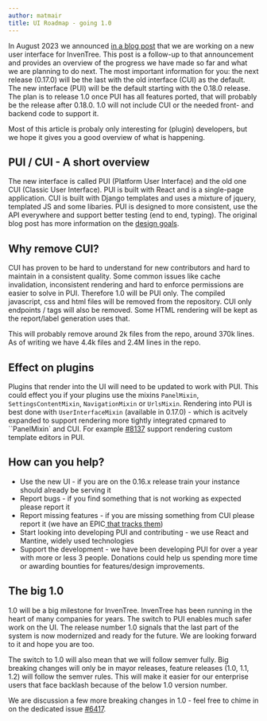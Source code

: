 ```yaml
---
author: matmair
title: UI Roadmap - going 1.0
---
```


In August 2023 we announced [in a blog post](/blog/2023/08/28/react) that we are working on a new user interface for InvenTree. This post is a follow-up to that announcement and provides an overview of the progress we have made so far and what we are planning to do next.
The most important information for you: the next release (0.17.0) will be the last with the old interface (CUI) as the default. The new interface (PUI) will be the default starting with the 0.18.0 release.  
The plan is to release 1.0 once PUI has all features ported, that will probably be the release after 0.18.0. 1.0 will not include CUI or the needed front- and backend code to support it.

Most of this article is probaly only interesting for (plugin) developers, but we hope it gives you a good overview of what is happening.

## PUI / CUI - A short overview

The new interface is called PUI (Platform User Interface) and the old one CUI (Classic User Interface). PUI is built with React and is a single-page application. CUI is built with Django templates and uses a mixture of jquery, templated JS and some libaries.
PUI is designed to more consistent, use the API everywhere and support better testing (end to end, typing). The original blog post has more information on the [design goals](/blog/2023/08/28/react#design-goals).

## Why remove CUI?

CUI has proven to be hard to understand for new contributors and hard to maintain in a consistent quality. Some common issues like cache invalidation, inconsistent rendering and hard to enforce permissions are easier to solve in PUI.
Therefore 1.0 will be PUI only. The compiled javascript, css and html files will be removed from the repository. CUI only endpoints / tags will also be removed. Some HTML rendering will be kept as the report/label generation uses that.

This will probably remove around 2k files from the repo, around 370k lines. As of writing we have 4.4k files and 2.4M lines in the repo.

## Effect on plugins

Plugins that render into the UI will need to be updated to work with PUI. This could effect you if your plugins use the mixins `PanelMixin`, `SettingsContentMixin`, `NavigationMixin` or `UrlsMixin`. Rendering into PUI is best done with `UserInterfaceMixin` (available in 0.17.0) - which is acitvely expanded to support rendering more tightly integrated cpmared to ``PanelMixin` and CUI. For example [#8137](https://github.com/inventree/InvenTree/pull/8137) support rendering custom template editors in PUI.

## How can you help?

- Use the new UI - if you are on the 0.16.x release train your instance should already be serving it
- Report bugs - if you find something that is not working as expected please report it
- Report missing features - if you are missing something from CUI please report it (we have an EPIC[ that tracks them](https://github.com/inventree/InvenTree/issues/5212))
- Start looking into developing PUI and contributing - we use React and Mantine, widely used technologies
- Support the development - we have been developing PUI for over a year with more or less 3 people. Donations could help us spending more time or awarding bounties for features/design improvements.

## The big 1.0

1.0 will be a big milestone for InvenTree. InvenTree has been running in the heart of many companies for years. The switch to PUI enables much safer work on the UI. The release number 1.0 signals that the last part of the system is now modernized and ready for the future. We are looking forward to it and hope you are too.

The switch to 1.0 will also mean that we will follow semver fully. Big breaking changes will only be in mayor releases, feature releases (1.0, 1.1, 1.2) will follow the semver rules. This will make it easier for our enterprise users that face backlash because of the below 1.0 version number.

We are discussion a few more breaking changes in 1.0 - feel free to chime in on the dedicated issue [#6417](https://github.com/inventree/InvenTree/issues/6417).
